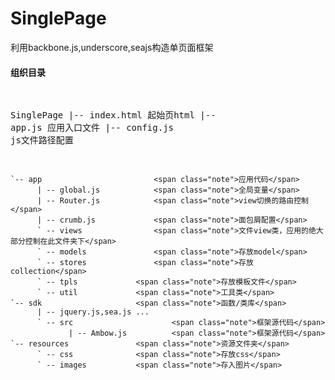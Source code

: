 SinglePage
==========

利用backbone.js,underscore,seajs构造单页面框架

<h4>组织目录</h4>
<pre>

  SinglePage 
    |-- index.html				<span class="note">起始页html</span>
    |-- app.js					<span class="note">应用入口文件</span>
    |-- config.js				<span class="note">js文件路径配置</span>  
      
    `-- app					        <span class="note">应用代码</span>
          | -- global.js			<span class="note">全局变量</span>
          | -- Router.js			<span class="note">view切换的路由控制</span>
          | -- crumb.js				<span class="note">面包屑配置</span>
          ` -- views				<span class="note">文件view类，应用的绝大部分控制在此文件夹下</span>          
          ` -- models				<span class="note">存放model</span>         
          ` -- stores				<span class="note">存放collection</span> 
          ` -- tpls				<span class="note">存放模板文件</span>            
          ` -- util				<span class="note">工具类</span>                              
    `-- sdk					    <span class="note">函数/类库</span>
          | -- jquery.js,sea.js ...		
          ` -- src				        <span class="note">框架源代码</span>
                 | -- Ambow.js			<span class="note">框架源代码</span>
    `-- resources				<span class="note">资源文件夹</span>
          ` -- css				<span class="note">存放css</span>
          ` -- images		    <span class="note">存入图片</span>
         		          

         
</pre>
